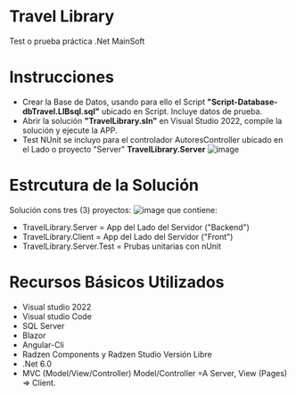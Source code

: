 # Travel Library
Test o prueba práctica .Net MainSoft

# Instrucciones 

* Crear la Base de Datos, usando para ello el Script **"Script-Database-dbTravel.LIBsql.sql"** ubicado en Script. Incluye datos de prueba. 
* Abrir la solución **"TravelLibrary.sln"** en Visual Studio 2022, compile la solución y ejecute la APP. 
* Test NUnit se incluyo para el controlador AutoresController ubicado en el Lado o proyecto "Server" **TravelLibrary.Server**
![image](https://user-images.githubusercontent.com/122890191/217345436-97f7a941-a9eb-4f93-8809-936f0644ed3c.png)

# Estrcutura de la Solución

Solución cons tres (3) proyectos: 
![image](https://user-images.githubusercontent.com/122890191/217349619-2e54f7da-be38-4c62-85a3-5de659a96026.png)
que contiene: 
* TravelLibrary.Server = App del Lado del Servidor ("Backend")
* TravelLibrary.Client = App del Lado del Servidor ("Front")
* TravelLibrary.Server.Test = Prubas unitarias con nUnit

# Recursos Básicos Utilizados
* Visual studio 2022
* Visual studio Code
* SQL Server 
* Blazor
* Angular-Cli
* Radzen Components y Radzen Studio Versión Libre
* .Net 6.0
* MVC (Model/View/Controller)  Model/Controller =A Server, View (Pages) => Client. 


